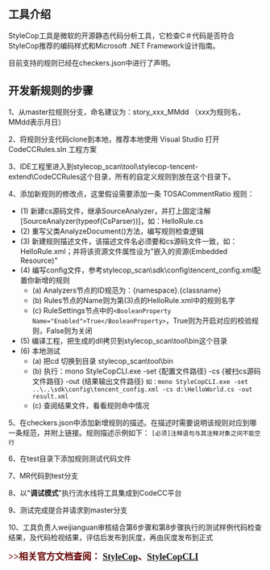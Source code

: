 ## 工具介绍

StyleCop工具是微软的开源静态代码分析工具，它检查C＃代码是否符合StyleCop推荐的编码样式和Microsoft .NET Framework设计指南。

目前支持的规则已经在checkers.json中进行了声明。

## 开发新规则的步骤

1、从master拉规则分支，命名建议为：story_xxx_MMdd （xxx为规则名，MMdd表示月日）

2、将规则分支代码clone到本地，推荐本地使用 Visual Studio 打开 CodeCCRules.sln 工程方案

3、IDE工程里进入到stylecop_scan\tool\stylecop-tencent-extend\CodeCCRules这个目录，所有的自定义规则到放在这个目录下。

4、添加新规则的修改点，这里假设需要添加一条 TOSACommentRatio 规则：
 - (1)  新建cs源码文件，继承SourceAnalyzer，并打上固定注解[SourceAnalyzer(typeof(CsParser))]，如：HelloRule.cs
 - (2)  重写父类AnalyzeDocument()方法，编写规则检查逻辑
 - (3)  新建规则描述文件，该描述文件名必须要和cs源码文件一致，如：HelloRule.xml；并将该资源文件属性设为"嵌入的资源(Embedded Resource)"
 - (4)  编写config文件，参考stylecop_scan\sdk\config\tencent_config.xml配置你新增的规则
    - (a) Analyzers节点的ID规范为：{namespace}.{classname}
    - (b) Rules节点的Name则为第(3)点的HelloRule.xml中的规则名字
    - (c) RuleSettings节点中的```<BooleanProperty Name="Enabled">True</BooleanProperty>```，True则为开启对应的校验规则，False则为关闭
 - (5)  编译工程，把生成的dll拷贝到stylecop_scan\tool\bin这个目录
 - (6)  本地测试
    - (a) 把cd 切换到目录 stylecop_scan\tool\bin
    - (b) 执行：mono StyleCopCLI.exe -set {配置文件路径} -cs {被扫cs源码文件路径} -out {结果输出文件路径}
        ```如：mono StyleCopCLI.exe -set ..\..\sdk\config\tencent_config.xml -cs d:\HelloWorld.cs -out result.xml```
    - (c) 查阅结果文件，看看规则命中情况    
    
5、在checkers.json中添加新增规则的描述。在描述时需要说明该规则对应到哪一条规范，并附上链接。规则描述示例如下：
``` [必须]注释语句与其注释对象之间不能空行 ```

 6、在test目录下添加规则测试代码文件

 7、MR代码到test分支

 8、以"**调试模式**"执行流水线将工具集成到CodeCC平台
 
 9、测试完成提合并请求到master分支

 10、工具负责人weijianguan审核结合第6步骤和第8步骤执行的测试样例代码检查结果，及代码检视结果，评估后发布到灰度，再由灰度发布到正式

 **<font size=4 color="#660000" face="微软雅黑">>>相关官方文档查阅： [StyleCop](https://github.com/StyleCop/StyleCop)、[StyleCopCLI](https://github.com/bbadjari/stylecopcli)</font>**